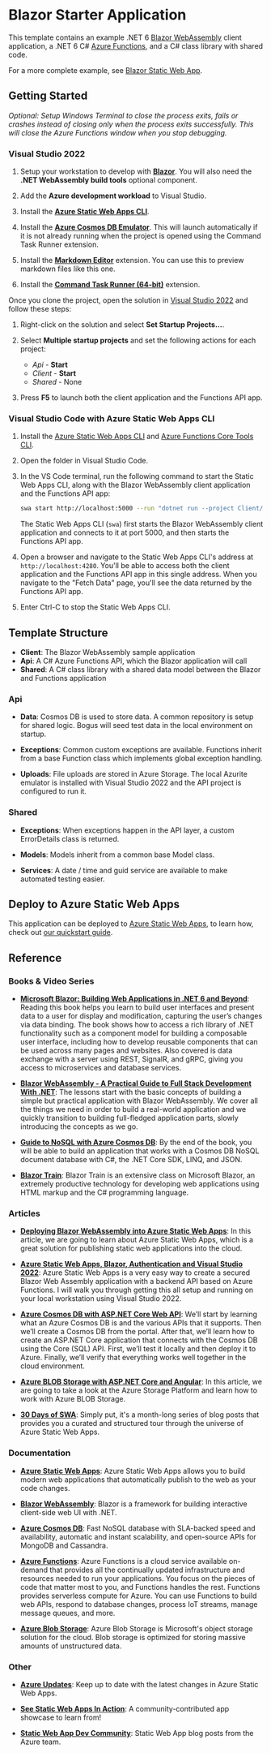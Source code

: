 # Blazor Starter Application

This template contains an example .NET 6 [Blazor WebAssembly](https://docs.microsoft.com/aspnet/core/blazor/?view=aspnetcore-6.0#blazor-webassembly) client application, a .NET 6 C# [Azure Functions](https://docs.microsoft.com/azure/azure-functions/functions-overview), and a C# class library with shared code.

For a more complete example, see [Blazor Static Web App](https://github.com/scottkuhl/BlazorStaticWebApp).

## Getting Started

*Optional: Setup Windows Terminal to close the process exits, fails or crashes instead of closing only when the process exits successfully.
This will close the Azure Functions window when you stop debugging.*

### Visual Studio 2022

1. Setup your workstation to develop with **[Blazor](https://dotnet.microsoft.com/apps/aspnet/web-apps/blazor)**.  You will also need the **.NET WebAssembly build tools** optional component.

1. Add the **Azure development workload** to Visual Studio.

1. Install the **[Azure Static Web Apps CLI](https://techcommunity.microsoft.com/t5/apps-on-azure-blog/introducing-the-azure-static-web-apps-cli/ba-p/2257581)**.

1. Install the **[Azure Cosmos DB Emulator](https://docs.microsoft.com/en-us/azure/cosmos-db/local-emulator)**.  This will launch automatically if it is not already running when the project is opened using the Command Task Runner extension.

1. Install the **[Markdown Editor](https://marketplace.visualstudio.com/items?itemName=MadsKristensen.MarkdownEditor64)** extension.  You can use this to preview markdown files like this one.

1. Install the **[Command Task Runner (64-bit)](https://marketplace.visualstudio.com/items?itemName=MadsKristensen.CommandTaskRunner64)** extension.

Once you clone the project, open the solution in [Visual Studio 2022](https://visualstudio.microsoft.com/vs/) and follow these steps:

1. Right-click on the solution and select **Set Startup Projects...**.

1. Select **Multiple startup projects** and set the following actions for each project:
    - *Api* - **Start**
    - *Client* - **Start**
    - *Shared* - None

1. Press **F5** to launch both the client application and the Functions API app.

### Visual Studio Code with Azure Static Web Apps CLI

1. Install the [Azure Static Web Apps CLI](https://www.npmjs.com/package/@azure/static-web-apps-cli) and [Azure Functions Core Tools CLI](https://www.npmjs.com/package/azure-functions-core-tools).

1. Open the folder in Visual Studio Code.

1. In the VS Code terminal, run the following command to start the Static Web Apps CLI, along with the Blazor WebAssembly client application and the Functions API app:

    ```bash
    swa start http://localhost:5000 --run "dotnet run --project Client/Client.csproj" --api-location Api
    ```

    The Static Web Apps CLI (`swa`) first starts the Blazor WebAssembly client application and connects to it at port 5000, and then starts the Functions API app.

1. Open a browser and navigate to the Static Web Apps CLI's address at `http://localhost:4280`. You'll be able to access both the client application and the Functions API app in this single address. When you navigate to the "Fetch Data" page, you'll see the data returned by the Functions API app.

1. Enter Ctrl-C to stop the Static Web Apps CLI.

## Template Structure

- **Client**: The Blazor WebAssembly sample application
- **Api**: A C# Azure Functions API, which the Blazor application will call
- **Shared**: A C# class library with a shared data model between the Blazor and Functions application

### Api

- **Data**: Cosmos DB is used to store data.
A common repository is setup for shared logic.
Bogus will seed test data in the local environment on startup.

- **Exceptions**: Common custom exceptions are available.
Functions inherit from a base Function class which implements global exception handling.

- **Uploads**: File uploads are stored in Azure Storage.
The local Azurite emulator is installed with Visual Studio 2022 and the API project is configured to run it.

### Shared

- **Exceptions**: When exceptions happen in the API layer, a custom ErrorDetails class is returned.

- **Models**: Models inherit from a common base Model class.

- **Services**: A date / time and guid service are available to make automated testing easier.

## Deploy to Azure Static Web Apps

This application can be deployed to [Azure Static Web Apps](https://docs.microsoft.com/azure/static-web-apps), to learn how, check out [our quickstart guide](https://aka.ms/blazor-swa/quickstart).

## Reference

### Books & Video Series

- **[Microsoft Blazor: Building Web Applications in .NET 6 and Beyond](https://learning.oreilly.com/library/view/microsoft-blazor-building/9781484278451/)**: Reading this book helps you learn to build user interfaces and present data to a user for display and modification, capturing the user’s changes via data binding. The book shows how to access a rich library of .NET functionality such as a component model for building a composable user interface, including how to develop reusable components that can be used across many pages and websites. Also covered is data exchange with a server using REST, SignalR, and gRPC, giving you access to microservices and database services.

- **[Blazor WebAssembly - A Practical Guide to Full Stack Development With .NET](https://code-maze.com/blazor-webassembly-course/)**: The lessons start with the basic concepts of building a simple but practical application with Blazor WebAssembly. We cover all the things we need in order to build a real-world application and we quickly transition to building full-fledged application parts, slowly introducing the concepts as we go.

- **[Guide to NoSQL with Azure Cosmos DB](https://www.packtpub.com/product/guide-to-nosql-with-azure-cosmos-db/9781789612899)**: By the end of the book, you will be able to build an application that works with a Cosmos DB NoSQL document database with C#, the .NET Core SDK, LINQ, and JSON.

- **[Blazor Train](https://blazortrain.com/)**: Blazor Train is an extensive class on Microsoft Blazor, an extremely productive technology for developing web applications using HTML markup and the C# programming language.

### Articles

- **[Deploying Blazor WebAssembly into Azure Static Web Apps](https://code-maze.com/deploying-blazor-webassembly-into-azure-static-web-apps/)**: In this article, we are going to learn about Azure Static Web Apps, which is a great solution for publishing static web applications into the cloud.

- **[Azure Static Web Apps, Blazor, Authentication and Visual Studio 2022](https://scottkuhl.medium.com/azure-static-web-apps-blazor-authentication-and-visual-studio-2022-40364cc543b7)**: Azure Static Web Apps is a very easy way to create a secured Blazor Web Assembly application with a backend API based on Azure Functions. I will walk you through getting this all setup and running on your local workstation using Visual Studio 2022.

- **[Azure Cosmos DB with ASP.NET Core Web API](https://code-maze.com/azure-cosmos-db-with-asp-net-core-web-api/)**: We’ll start by learning what an Azure Cosmos DB is and the various APIs that it supports. Then we’ll create a Cosmos DB from the portal. After that, we’ll learn how to create an ASP.NET Core application that connects with the Cosmos DB using the Core (SQL) API. First, we’ll test it locally and then deploy it to Azure. Finally, we’ll verify that everything works well together in the cloud environment.

- **[Azure BLOB Storage with ASP.NET Core and Angular](https://code-maze.com/azure-blob-storage-with-asp-net-core-and-angular/)**: In this article, we are going to take a look at the Azure Storage Platform and learn how to work with Azure BLOB Storage.

- **[30 Days of SWA](https://www.azurestaticwebapps.dev/blog)**: Simply put, it's a month-long series of blog posts that provides you a curated and structured tour through the universe of Azure Static Web Apps.

### Documentation

- **[Azure Static Web Apps](https://docs.microsoft.com/en-us/azure/static-web-apps/)**: Azure Static Web Apps allows you to build modern web applications that automatically publish to the web as your code changes.

- **[Blazor WebAssembly](https://docs.microsoft.com/aspnet/core/blazor/)**: Blazor is a framework for building interactive client-side web UI with .NET.

- **[Azure Cosmos DB](https://docs.microsoft.com/en-us/azure/cosmos-db/)**: Fast NoSQL database with SLA-backed speed and availability, automatic and instant scalability, and open-source APIs for MongoDB and Cassandra.

- **[Azure Functions](https://docs.microsoft.com/en-us/azure/azure-functions/)**: Azure Functions is a cloud service available on-demand that provides all the continually updated infrastructure and resources needed to run your applications. You focus on the pieces of code that matter most to you, and Functions handles the rest. Functions provides serverless compute for Azure. You can use Functions to build web APIs, respond to database changes, process IoT streams, manage message queues, and more.

- **[Azure Blob Storage](https://docs.microsoft.com/en-us/azure/storage/blobs/)**: Azure Blob Storage is Microsoft's object storage solution for the cloud. Blob storage is optimized for storing massive amounts of unstructured data.

### Other

- **[Azure Updates](https://azure.microsoft.com/en-gb/updates/?query=Static%20Web%20App)**: Keep up to date with the latest changes in Azure Static Web Apps.

- **[See Static Web Apps In Action](https://nitya.github.io/static-web-apps-gallery-code-samples/showcase)**: A community-contributed app showcase to learn from!

- **[Static Web App Dev Community](https://dev.to/t/staticwebapps)**: Static Web App blog posts from the Azure team.
